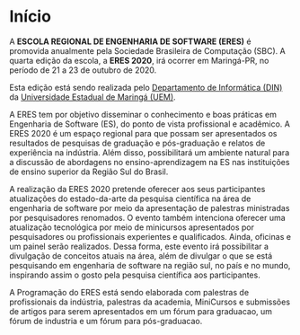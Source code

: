 ﻿---
#
# Use the widgets beneath and the content will be
# inserted automagically in the webpage. To make
# this work, you have to use › layout: frontpage
#
layout: page-fullwidth
permalink: /index.html
homepage: true
header:
  image_fullwidth: banner_eres2020.png
---


<h1>Início</h1>

A <b>ESCOLA REGIONAL DE ENGENHARIA DE SOFTWARE (ERES)</b> é promovida anualmente pela Sociedade Brasileira de Computação (SBC). A quarta edição da escola, a <b>ERES 2020</b>, irá ocorrer em Maringá-PR, no período de 21 a 23 de outubro de 2020.

Esta edição está sendo realizada pelo <a href="http://www.din.uem.br" target="_blank">Departamento de Informática (DIN)</a> da <a href="http://www.uem.br" target="_blank">Universidade Estadual de Maringá (UEM)</a>.

A ERES tem por objetivo disseminar o conhecimento e boas práticas em Engenharia de Software (ES), do ponto de vista profissional e acadêmico. A ERES 2020 é um espaço regional para que possam ser apresentados os resultados de pesquisas de graduação e pós-graduação e relatos de experiência na indústria. Além disso, possibilitará um ambiente natural para a discussão de abordagens no ensino-aprendizagem na ES nas instituições de ensino superior da Região Sul do Brasil.

A realização da ERES 2020 pretende oferecer aos seus participantes atualizações do estado-da-arte da pesquisa científica na área de engenharia de software por meio da apresentação de palestras ministradas por pesquisadores renomados. O evento também intenciona oferecer uma atualização tecnológica por meio de minicursos apresentados por pesquisadores ou profissionais experientes e qualificados. Ainda, oficinas e um painel serão realizados. Dessa forma, este evento irá possibilitar a divulgação de conceitos atuais na área, além de divulgar o que se está pesquisando em engenharia de software na região sul, no país e no mundo, inspirando assim o gosto pela pesquisa científica aos participantes.

A Programação do ERES está sendo elaborada com palestras de profissionais da indústria, palestras da academia, MiniCursos e submissões de artigos para serem apresentados em um fórum para graduacao, um fórum de industria e um fórum para pós-graduacao.



<div class="row t30">	
	<img src="{{ site.urlimg }}promocao_apoio_logos.png" alt="" align="center">
</div><!-- /.row -->



<!--
widget1:
  title: "Blog & Portfolio"
  url: 'http://phlow.github.io/feeling-responsive/blog/'
  image: widget-1-302x182.jpg
  text: 'Every good portfolio website has a blog with fresh news, thoughts and develop&shy;ments of your activities. <em>Feeling Responsive</em> offers you a fully functional blog with an archive page to give readers a quick overview of all your posts.'

widget2:
  title: "Why use this theme?"
  url: 'http://phlow.github.io/feeling-responsive/info/'
  text: '<em>Feeling Responsive</em> is heavily customizable.<br/>1. Language-Support :)<br/>2. Optimized for speed and it&#39;s responsive.<br/>3. Built on <a href="http://foundation.zurb.com/">Foundation Framework</a>.<br/>4. Seven different Headers.<br/>5. Customizable navigation, footer,...'
  video: '<a href="#" data-reveal-id="videoModal"><img src="http://phlow.github.io/feeling-responsive/images/start-video-feeling-responsive-302x182.jpg" width="302" height="182" alt=""/></a>'




#
# Use the call for action to show a button on the frontpage
#
# To make internal links, just use a permalink like this
# url: /getting-started/
#
# To style the button in different colors, use no value
# to use the main color or success, alert or secondary.
# To change colors see sass/_01_settings_colors.scss
#
callforaction:
  url: https://tinyletter.com/feeling-responsive
  text: Inform me about new updates and features ›
  style: alert
permalink: /index.html
#
# This is a nasty hack to make the navigation highlight
# this page as active in the topbar navigation
#
homepage: true
---

<div id="videoModal" class="reveal-modal large" data-reveal="">
  <div class="flex-video widescreen vimeo" style="display: block;">
    <iframe width="1280" height="720" src="https://www.youtube.com/embed/3b5zCFSmVvU" frameborder="0" allowfullscreen></iframe>
  </div>
  <a class="close-reveal-modal">&#215;</a>
</div>
-->

